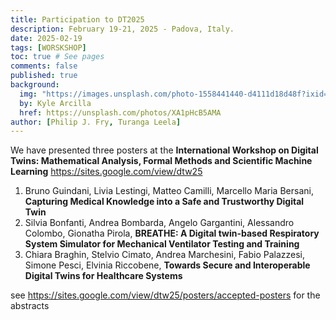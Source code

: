 ```yaml
---
title: Participation to DT2025
description: February 19-21, 2025 - Padova, Italy.
date: 2025-02-19
tags: [WORSKSHOP]
toc: true # See pages
comments: false
published: true
background:
  img: "https://images.unsplash.com/photo-1558441440-d4111d18d48f?ixid=eyJhcHBfaWQiOjEyMDd9&auto=format&fit=crop&w=1000&q=80"
  by: Kyle Arcilla
  href: https://unsplash.com/photos/XA1pHcB5AMA
author: [Philip J. Fry, Turanga Leela]
---
```


We have presented three posters at the 
**International Workshop on Digital Twins: Mathematical Analysis, Formal Methods and Scientific Machine Learning** https://sites.google.com/view/dtw25


1. Bruno Guindani, Livia Lestingi, Matteo Camilli, Marcello Maria Bersani, **Capturing Medical Knowledge into a Safe and Trustworthy Digital Twin**
2. Silvia Bonfanti, Andrea Bombarda, Angelo Gargantini, Alessandro Colombo, Gionatha Pirola, **BREATHE: A Digital twin-based Respiratory System Simulator for Mechanical Ventilator Testing and Training**
3. Chiara Braghin, Stelvio Cimato, Andrea Marchesini, Fabio Palazzesi, Simone Pesci, Elvinia Riccobene, **Towards Secure and Interoperable Digital Twins for Healthcare Systems**

see https://sites.google.com/view/dtw25/posters/accepted-posters for the abstracts
